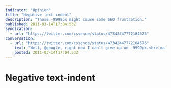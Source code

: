 ```yaml
---
indicator: "Opinion"
title: "Negative text-indent"
description: "Those -9999px might cause some SEO frustration."
published: 2011-03-14T17:04:53Z
syndication:
  - url: "https://twitter.com/cssence/status/47342447772184576"
conversation:
  - url: "https://twitter.com/cssence/status/47342447772184576"
    text: "Well, @google, right now I can’t give up on -9999px.<br>[maileohye.com/html-text-indent-not-messing-up-your-rankings](http://maileohye.com/html-text-indent-not-messing-up-your-rankings/) [@maileohye](https://twitter.com/maileohye)"
    posted: 2011-03-14T17:04:53Z
---
```


# Negative text-indent
